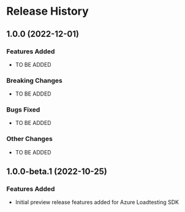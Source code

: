# Release History

## 1.0.0 (2022-12-01)

### Features Added
- TO BE ADDED 
### Breaking Changes
- TO BE ADDED 

### Bugs Fixed
- TO BE ADDED 

### Other Changes
- TO BE ADDED 

## 1.0.0-beta.1 (2022-10-25)

### Features Added
- Initial preview release features added for Azure Loadtesting SDK
